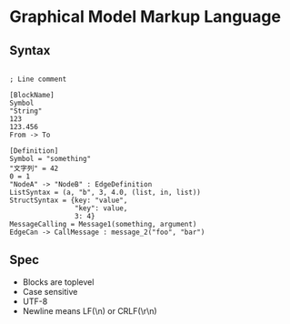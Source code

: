 # Graphical Model Markup Language

## Syntax

```gmml

; Line comment

[BlockName]
Symbol
"String"
123
123.456
From -> To

[Definition]
Symbol = "something"
"文字列" = 42
0 = 1
"NodeA" -> "NodeB" : EdgeDefinition
ListSyntax = (a, "b", 3, 4.0, (list, in, list))
StructSyntax = {key: "value",
                "key": value,
                3: 4}
MessageCalling = Message1(something, argument)
EdgeCan -> CallMessage : message_2("foo", "bar")
```

## Spec

- Blocks are toplevel
- Case sensitive
- UTF-8
- Newline means LF(\n) or CRLF(\r\n)
